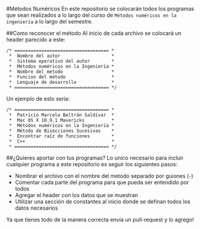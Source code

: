 #Métodos Numéricos
En este repositorio se colocarán todos los programas que sean realizados a lo largo del curso de ```Métodos numéricos en la ingeniería``` a lo largo del semestre.

##Como reconocer el método
Al inicio de cada archivo se colocará un header parecido a este:

```
/* =================================== *
 *  Nombre del autor                   *
 *  Sistema operativo del autor        *
 *  Métodos numéricos en la Ingeniería *
 *  Nombre del metodo                  *
 *  Funcion del método                 *
 *  Lenguaje de desarrollo             *
 * =================================== */
```
Un ejemplo de esto sería:

```
/* =================================== *
 *  Patricio Marcelo Beltrán Saldívar  *
 *  Mac OS X 10.9.1 Mavericks          *
 *  Métodos numéricos en la Ingeniería *
 *  Método de Bisecciones Sucesivas    *
 *  Encontrar raíz de funciones        *
 *  C++                                *
 * =================================== */
```

##¿Quieres aportar con tus programas?
Lo unico necesario para incluir cualquier programa a este repositorio es seguir los siguientes pasos:

* Nombrar el archivo con el nombre del metodo separado por guiones (-)
* Comentar cada parte del programa para que pueda ser entendido por todos
* Agregar el header con los datos que se muestran
* Utilizar una sección de constantes al inicio donde se definan todos los datos necesarios

Ya que tienes todo de la manera correcta envía un pull-request y lo agrego!
